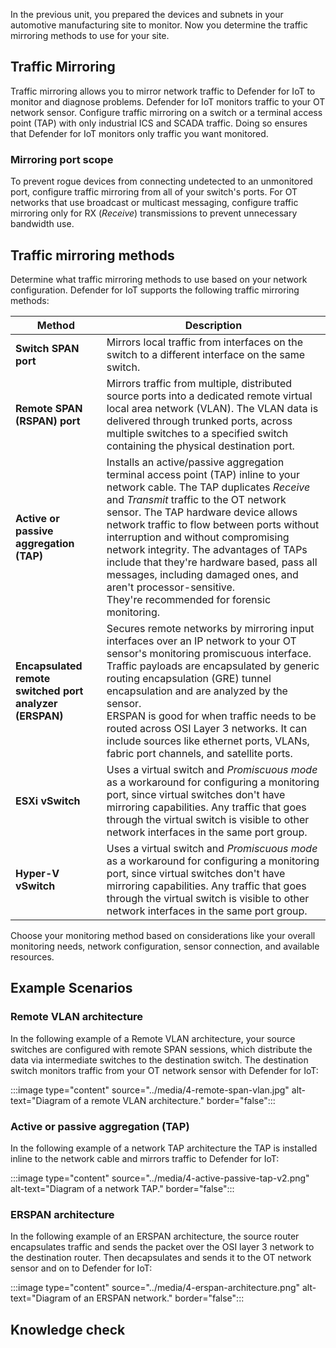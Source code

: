 In the previous unit, you prepared the devices and subnets in your automotive manufacturing site to monitor. Now you determine the traffic mirroring methods to use for your site.

## Traffic Mirroring

Traffic mirroring allows you to mirror network traffic to Defender for IoT to monitor and diagnose problems. Defender for IoT monitors traffic to your OT network sensor. Configure traffic mirroring on a switch or a terminal access point (TAP) with only industrial ICS and SCADA traffic. Doing so ensures that Defender for IoT monitors only traffic you want monitored.

### Mirroring port scope

To prevent rogue devices from connecting undetected to an unmonitored port, configure traffic mirroring from all of your switch's ports. For OT networks that use broadcast or multicast messaging, configure traffic mirroring only for RX (*Receive*) transmissions to prevent unnecessary bandwidth use.

## Traffic mirroring methods

Determine what traffic mirroring methods to use based on your network configuration. Defender for IoT supports the following traffic mirroring methods:

|Method  |Description  |
|---------|---------|
|**Switch SPAN port**     |  Mirrors local traffic from interfaces on the switch to a different interface on the same switch. |  
|**Remote SPAN (RSPAN) port**     |  Mirrors traffic from multiple, distributed source ports into a dedicated remote virtual local area network (VLAN). The VLAN data is delivered through trunked ports, across multiple switches to a specified switch containing the physical destination port. |
|**Active or passive aggregation (TAP)** |  Installs an active/passive aggregation terminal access point (TAP) inline to your network cable. The TAP duplicates *Receive* and *Transmit* traffic to the OT network sensor. The TAP hardware device allows network traffic to flow between ports without interruption and without compromising network integrity. The advantages of TAPs include that they're hardware based, pass all messages, including damaged ones, and aren't processor-sensitive. </br>They're recommended for forensic monitoring. |
|**Encapsulated remote switched port analyzer (ERSPAN)**  | Secures remote networks by  mirroring input interfaces over an IP network to your OT sensor's monitoring promiscuous interface. Traffic payloads are encapsulated by generic routing encapsulation (GRE) tunnel encapsulation and are analyzed by the sensor. </br>ERSPAN is good for when traffic needs to be routed across OSI Layer 3 networks. It can include sources like ethernet ports, VLANs, fabric port channels, and satellite ports.|
|**ESXi vSwitch** |  Uses a virtual switch and *Promiscuous mode* as a workaround for configuring a monitoring port, since virtual switches don't have mirroring capabilities. Any traffic that goes through the virtual switch is visible to other network interfaces in the same port group. |
|**Hyper-V vSwitch** | Uses a virtual switch and *Promiscuous mode* as a workaround for configuring a monitoring port, since virtual switches don't have mirroring capabilities. Any traffic that goes through the virtual switch is visible to other network interfaces in the same port group. |

Choose your monitoring method based on considerations like your overall monitoring needs, network configuration, sensor connection, and available resources.

## Example Scenarios

### Remote VLAN architecture

In the following example of a Remote VLAN architecture, your source switches are configured with remote SPAN sessions, which distribute the data via intermediate switches to the destination switch. The destination switch monitors traffic from your OT network sensor with Defender for IoT:
<!-- should this be switch or port? -->
:::image type="content" source="../media/4-remote-span-vlan.jpg" alt-text="Diagram of a remote VLAN architecture." border="false":::

### Active or passive aggregation (TAP)

In the following example of a network TAP architecture the TAP is installed inline to the network cable and mirrors traffic to Defender for IoT:

:::image type="content" source="../media/4-active-passive-tap-v2.png" alt-text="Diagram of a network TAP." border="false":::

### ERSPAN architecture

In the following example of an ERSPAN architecture, the source router encapsulates traffic and sends the packet over the OSI layer 3 network to the destination router. Then decapsulates and sends it to the OT network sensor and on to Defender for IoT:

<!-- the packet or the payload?-->

:::image type="content" source="../media/4-erspan-architecture.png" alt-text="Diagram of an ERSPAN network." border="false":::

## Knowledge check
